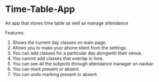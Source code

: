 # Time-Table-App
An app that stores time table as well as manage attendance

Features:
1) Shows the current day classes on main page.
2) Allows you to make your phone silent from the settings.
3) You can add classes for a particular day alongwith their venue.
4) You cannot add classes that overlap in time.
5) You can see all the subjects through attendance manager on navbar.
6) You can mark present or absent.
7) You can undo marking present or absent.

